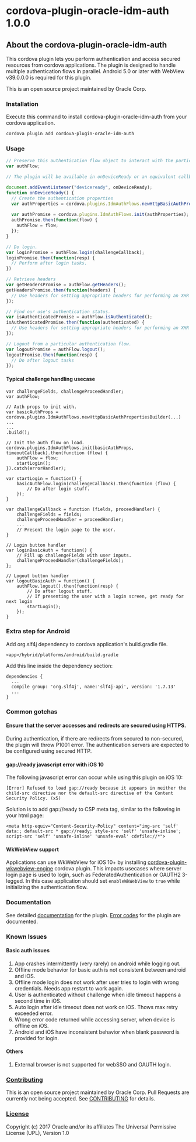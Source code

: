 # cordova-plugin-oracle-idm-auth 1.0.0

## About the cordova-plugin-oracle-idm-auth
This cordova plugin lets you perform authentication and access secured resources from cordova applications. 
The plugin is designed to handle multiple authentication flows in parallel.
Android 5.0 or later with WebView v39.0.0.0 is required for this plugin. 

This is an open source project maintained by Oracle Corp.

### Installation
Execute this command to install cordova-plugin-oracle-idm-auth from your cordova application. 

```bash
cordova plugin add cordova-plugin-oracle-idm-auth
```

### Usage
```js
// Preserve this authentication flow object to interact with the particular flow.
var authFlow;

// The plugin will be available in onDeviceReady or an equivalent callback which is executed after the application is loaded by the device.

document.addEventListener("deviceready", onDeviceReady);
function onDeviceReady() {
  // Create the authentication properties
  var authProperties = cordova.plugins.IdmAuthFlows.newHttpBasicAuthPropertiesBuilder(...).build();
  
  var authPromise = cordova.plugins.IdmAuthFlows.init(authProperties);
  authPromise.then(function(flow) {
    authFlow = flow;
  });
}

// Do login.
var loginPromise = authFlow.login(challengeCallback);
loginPromise.then(function(resp) {
  // Perform after login tasks.
})

// Retrieve headers
var getHeadersPromise = authFlow.getHeaders();
getHeadersPromise.then(function(headers) {
  // Use headers for setting appropriate headers for performing an XHR request.
});

// Find our use's authentication status.
var isAuthenticatedPromise = authFlow.isAuthenticated();
isAuthenticatedPromise.then(function(authenticated) {
  // Use headers for setting appropriate headers for performing an XHR request.
});

// Logout from a particular authentication flow.
var logoutPromise = authFlow.logout();
logoutPromise.then(function(resp) {
  // Do after logout tasks
});
```

#### Typical challenge handling usecase
```
var challengeFields, challengeProceedHandler;
var authFlow;

// Auth props to init with.
var basicAuthProps = cordova.plugins.IdmAuthFlows.newHttpBasicAuthPropertiesBuilder(...)
...
...
.build();

// Init the auth flow on load.
cordova.plugins.IdmAuthFlows.init(basicAuthProps, timeoutCallback).then(function (flow) {
    authFlow = flow;
    startLogin();
}).catch(errorHandler);

var startLogin = function() {
    basicAuthFlow.login(challengeCallback).then(function (flow) {
        // Do after login stuff.
    });
}

var challengeCallback = function (fields, proceedHandler) {
    challengeFields = fields;
    challengeProceedHandler = proceedHandler;
    ... 
    // Present the login page to the user.
}

// Login button handler 
var loginBasicAuth = function() {
    // Fill up challengeFields with user inputs.
    challengeProceedHandler(challengeFields);
};

// Logout button handler
var logoutBasicAuth = function() {
    authFlow.logout().then(function(resp) {
        // Do after logout stuff.
        // If presenting the user with a login screen, get ready for next login
        startLogin();
    });
}    
```

### Extra step for Android
Add org.slf4j dependency to cordova application's build.gradle file.

```
<app>/hybrid/platforms/android/build.gradle
```

Add this line inside the dependency section:

```
dependencies {
  ...
  compile group: 'org.slf4j', name:'slf4j-api', version: '1.7.13'
  ...
}
```

### Common gotchas
#### Ensure that the server accesses and redirects are secured using HTTPS. 
During authentication, if there are redirects from secured to non-secured, the plugin will throw P1001 error. 
The authentication servers are expected to be configured using secured HTTP.
#### gap://ready javascript error with iOS 10
The following javascript error can occur while using this plugin on iOS 10:
```
[Error] Refused to load gap://ready because it appears in neither the child-src directive nor the default-src directive of the Content Security Policy. (x5)
```
Solution is to add gap://ready to CSP meta tag, similar to the following in your html page:
```
<meta http-equiv="Content-Security-Policy" content="img-src 'self' data:; default-src * gap://ready; style-src 'self' 'unsafe-inline'; script-src 'self' 'unsafe-inline' 'unsafe-eval' cdvfile://*">
```
#### WkWebView support
Applications can use WkWebView for iOS 10+ by installing [cordova-plugin-wkwebview-engine](https://github.com/apache/cordova-plugin-wkwebview-engine/) cordova plugin. 
This impacts usecases where server login page is used to login, such as FederatedAuthentication or OAUTH2 3-legged. In this case application should set `enableWkWebView` to `true`
while initializing the authentication flow.

### Documentation
See detailed [documentation](docs/plugin.md) for the plugin.
[Error codes](docs/error-codes.md) for the plugin are documented.

### Known Issues
#### Basic auth issues
1. App crashes intermittently (very rarely) on android while logging out.
1. Offline mode behavior for basic auth is not consistent between android and iOS.
1. Offline mode login does not work after user tries to login with wrong credentials. Needs app restart to work again.
1. User is authenticated without challenge when idle timeout happens a second time in iOS.
1. Auto login after idle timeout does not work on iOS. Thows max retry exceeded error.
1. Wrong error code returned while accessing server, when device is offline on iOS.
1. Android and iOS have inconsistent behavior when blank password is provided for login.

#### Others
1. External browser is not supported for webSSO and OAUTH login.

### [Contributing](CONTRIBUTING.md)
This is an open source project maintained by Oracle Corp. Pull Requests are currently not being accepted. See [CONTRIBUTING](CONTRIBUTING.md) for details.

### [License](LICENSE.md)
Copyright (c) 2017 Oracle and/or its affiliates
The Universal Permissive License (UPL), Version 1.0
